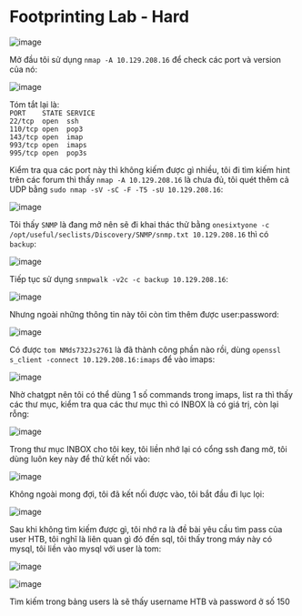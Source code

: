 <h1>Footprinting Lab - Hard</h1>

![image](https://github.com/user-attachments/assets/91a20a2f-8c3d-433c-989d-4fb82c0591f0)

Mở đầu tôi sử dụng `nmap -A 10.129.208.16` để check các port và version của nó:

![image](https://github.com/user-attachments/assets/3fea1798-07d6-4de3-b91e-b0d040f9407a)

Tóm tắt lại là:<br>
`PORT    STATE SERVICE`<br>
`22/tcp  open  ssh`<br>
`110/tcp open  pop3`<br>
`143/tcp open  imap`<br>
`993/tcp open  imaps`<br>
`995/tcp open  pop3s`<br>

Kiểm tra qua các port này thì không kiếm được gì nhiều, tôi đi tìm kiếm hint trên các forum thì thấy `nmap -A 10.129.208.16` là chưa đủ, tôi quét thêm cả UDP bằng `sudo nmap -sV -sC -F -T5 -sU 10.129.208.16`:

![image](https://github.com/user-attachments/assets/ca29a00a-804b-4fb9-84a7-6c2a1a3efe42)

Tôi thấy `SNMP` là đang mở nên sẽ đi khai thác thử bằng `onesixtyone -c /opt/useful/seclists/Discovery/SNMP/snmp.txt 10.129.208.16` thì có `backup`:

![image](https://github.com/user-attachments/assets/7cfafc58-d4fa-4b93-bcb7-26bd97df44da)

Tiếp tục sử dụng `snmpwalk -v2c -c backup 10.129.208.16`:

![image](https://github.com/user-attachments/assets/00680b08-b85d-48e7-9e22-6164d0e78964)

Nhưng ngoài những thông tin này tôi còn tìm thêm được user\:password:

![image](https://github.com/user-attachments/assets/1b305374-91ce-4e86-b5de-892edbc5932a)

Có được `tom NMds732Js2761` là đã thành công phần nào rồi, dùng `openssl s_client -connect 10.129.208.16:imaps` để vào imaps:

![image](https://github.com/user-attachments/assets/94e53487-8de0-4f1e-b0e1-a5a66e55f7bc)

Nhờ chatgpt nên tôi có thể dùng 1 số commands trong imaps, list ra thì thấy các thư mục, kiểm tra qua các thư mục thì có INBOX là có giá trị, còn lại rỗng:

![image](https://github.com/user-attachments/assets/20a5b725-f245-4692-93e9-5c7a4f640149)

Trong thư mục INBOX cho tôi key, tôi liền nhớ lại có cổng ssh đang mở, tôi dùng luôn key này để thử kết nối vào:

![image](https://github.com/user-attachments/assets/115787d2-2ba9-40b8-a951-8f26c39c1e48)

Không ngoài mong đợi, tôi đã kết nối được vào, tôi bắt đầu đi lục lọi:

![image](https://github.com/user-attachments/assets/1fb39a55-4dda-4fcd-8458-68cb0e691f92)

Sau khi không tìm kiếm được gì, tôi nhớ ra là đề bài yêu cầu tìm pass của user HTB, tôi nghĩ là liên quan gì đó đến sql, tôi thấy trong máy này có mysql, tôi liền vào mysql với user là tom:

![image](https://github.com/user-attachments/assets/7dfe81c9-4daf-4084-b6bd-a804075625b7)

![image](https://github.com/user-attachments/assets/57741bf3-90c4-4426-b529-0d8e8009c7e4)

Tìm kiếm trong bảng users là sẽ thấy username HTB và password ở số 150

